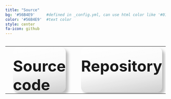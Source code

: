 ```yaml
---
title: "Source"
bg: '#56B4E9'     #defined in _config.yml, can use html color like '#010101'
color: '#56B4E9'  #text color
style: center
fa-icon: github
---
```


<style>
    .source-button
    {
        display: block;
        text-decoration: none;
        background: linear-gradient(170deg, rgba(0, 0, 0, 0) 50%, rgba(0, 0, 0, 0.15)), linear-gradient(170deg, rgba(255, 255, 255, 1), rgba(255, 255, 255, 0)), #F4F4F4;
        margin-left: 1rem;
        margin-right: 1rem;
        font-size: min(3rem, 5vw);
        height: min(7rem, 11.66vw);
        padding-top: min(1.9rem, 3.16vw);
        font-weight: bold;
        border-radius: 1rem;
        cursor: pointer;
        transition: all 100ms;
        box-shadow: 0.5rem 0.5rem 0.5rem rgba(0, 0, 0, 0.25);

        -webkit-touch-callout: none;
        -webkit-user-select: none;
        -khtml-user-select: none;
        -moz-user-select: none;
        -ms-user-select: none;
        user-select: none;
    }

    .source-button:hover
    {
        transform: scale(0.98, 0.98);
        box-shadow: 0.3rem 0.3rem 0.3rem rgba(0, 0, 0, 0.25);
    }

    .source-button:active
    {
        transform: scale(0.95, 0.95);
        box-shadow: 0 0 0.5rem rgba(0, 0, 0, 0.25);
    }

    
</style>

<table style="width: 100%; margin-top: 2rem" >
    <tr>
        <td style="width: 50%">
        <a class="source-button" href="https://api.github.com/repos/arklumpus/TreeViewer/tarball">
        <i class='fa fa-file-archive-o'></i>
        Source code
        </a>
        </td>
         <td style="width: 50%">
        <a class="source-button" href="https://github.com/arklumpus/TreeViewer">
        <i class='fa fa-github'></i>
        Repository
        </a>
        </td>
    </tr>
</table>